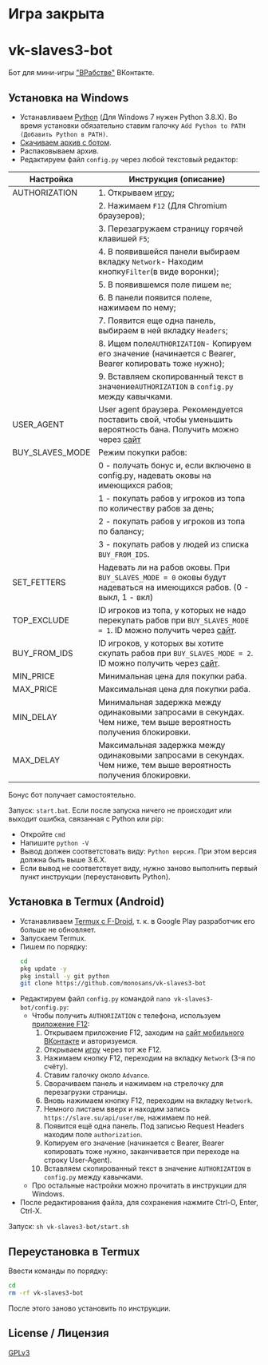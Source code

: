 # Игра закрыта

# vk-slaves3-bot

Бот для мини-игры ["ВРабстве"](https://vk.com/app7790408) ВКонтакте.

## Установка на Windows

- Устанавливаем [Python](https://python.org/downloads/windows) (Для Windows 7 нужен Python 3.8.X). Во время установки обязательно ставим галочку `Add Python to PATH (Добавить Python в PATH)`.
- [Скачиваем архив с ботом](https://github.com/monosans/vk-slaves3-bot/archive/refs/heads/main.zip).
- Распаковываем архив.
- Редактируем файл `config.py` через любой текстовый редактор:

| Настройка       | Инструкция (описание)                                                                                                                   |
| --------------- | --------------------------------------------------------------------------------------------------------------------------------------- |
| AUTHORIZATION   | 1. Открываем [игру](https://vk.com/app7790408);                                                                                         |
|                 | 2. Нажимаем `F12` (Для Chromium браузеров);                                                                                             |
|                 | 3. Перезагружаем страницу горячей клавишей `F5`;                                                                                        |
|                 | 4. В появившейся панели выбираем вкладку `Network`- Находим кнопку`Filter`(в виде воронки);                                             |
|                 | 5. В появившемся поле пишем `me`;                                                                                                       |
|                 | 6. В панели появится поле`me`, нажимаем по нему;                                                                                        |
|                 | 7. Появится еще одна панель, выбираем в ней вкладку `Headers`;                                                                          |
|                 | 8. Ищем поле`AUTHORIZATION`- Копируем его значение (начинается c Bearer, Bearer копировать тоже нужно);                                 |
|                 | 9. Вставляем скопированный текст в значение`AUTHORIZATION` в `config.py` между кавычками.                                               |
| USER_AGENT      | User agent браузера. Рекомендуется поставить свой, чтобы уменьшить вероятность бана. Получить можно через [сайт](https://юзерагент.рф)  |
| BUY_SLAVES_MODE | Режим покупки рабов:                                                                                                                    |
|                 | 0 - получать бонус и, если включено в config.py, надевать оковы на имеющихся рабов;                                                     |
|                 | 1 - покупать рабов у игроков из топа по количеству рабов за день;                                                                       |
|                 | 2 - покупать рабов у игроков из топа по балансу;                                                                                        |
|                 | 3 - покупать рабов у людей из списка `BUY_FROM_IDS`.                                                                                    |
| SET_FETTERS     | Надевать ли на рабов оковы. При `BUY_SLAVES_MODE = 0` оковы будут надеваться на имеющихся рабов. (0 - выкл, 1 - вкл)                    |
| TOP_EXCLUDE     | ID игроков из топа, у которых не надо перекупать рабов при `BUY_SLAVES_MODE = 1`. ID можно получить через [сайт](https://regvk.com/id). |
| BUY_FROM_IDS    | ID игроков, у которых вы хотите скупать рабов при `BUY_SLAVES_MODE = 2`. ID можно получить через [сайт](https://regvk.com/id).          |
| MIN_PRICE       | Минимальная цена для покупки раба.                                                                                                      |
| MAX_PRICE       | Максимальная цена для покупки раба.                                                                                                     |
| MIN_DELAY       | Минимальная задержка между одинаковыми запросами в секундах. Чем ниже, тем выше вероятность получения блокировки.                       |
| MAX_DELAY       | Максимальная задержка между одинаковыми запросами в секундах. Чем ниже, тем выше вероятность получения блокировки.                      |

Бонус бот получает самостоятельно.

Запуск: `start.bat`. Если после запуска ничего не происходит или выходит ошибка, связанная с Python или pip:

- Откройте `cmd`
- Напишите `python -V`
- Вывод должен соответстовать виду: `Python версия`. При этом версия должна быть выше 3.6.X.
- Если вывод не соответствует виду, нужно заново выполнить первый пункт инструкции (переустановить Python).

## Установка в Termux (Android)

- Устанавливаем [Termux с F-Droid](https://f-droid.org/ru/packages/com.termux/), т. к. в Google Play разработчик его больше не обновляет.
- Запускаем Termux.
- Пишем по порядку:
  ```bash
  cd
  pkg update -y
  pkg install -y git python
  git clone https://github.com/monosans/vk-slaves3-bot
  ```
- Редактируем файл `config.py` командой `nano vk-slaves3-bot/config.py`:
  - Чтобы получить `AUTHORIZATION` с телефона, используем [приложение F12](https://play.google.com/store/apps/details?id=com.asfmapps.f12):
    1. Открываем приложение F12, заходим на [сайт мобильного ВКонтакте](https://m.vk.com) и авторизуемся.
    2. Открываем [игру](https://m.vk.com/app7790408) через тот же F12.
    3. Нажимаем кнопку F12, переходим на вкладку `Network` (3-я по счёту).
    4. Ставим галочку около `Advance`.
    5. Сворачиваем панель и нажимаем на стрелочку для перезагрузки страницы.
    6. Вновь нажимаем кнопку F12, переходим на вкладку `Network`.
    7. Немного листаем вверх и находим запись `https://slave.su/api/user/me`, нажимаем по ней.
    8. Появится ещё одна панель. Под записью Request Headers находим поле `authorization`.
    9. Копируем его значение (начинается c Bearer, Bearer копировать тоже нужно, заканчивается при переходе на строку User-Agent).
    10. Вставляем скопированный текст в значение `AUTHORIZATION` в `config.py` между кавычками.
  - Про остальные настройки можно прочитать в инструкции для Windows.
- После редактирования файла, для сохранения нажмите Ctrl-O, Enter, Ctrl-X.

Запуск: `sh vk-slaves3-bot/start.sh`

## Переустановка в Termux

Ввести команды по порядку:

```bash
cd
rm -rf vk-slaves3-bot
```

После этого заново установить по инструкции.

## License / Лицензия

[GPLv3](LICENSE)
